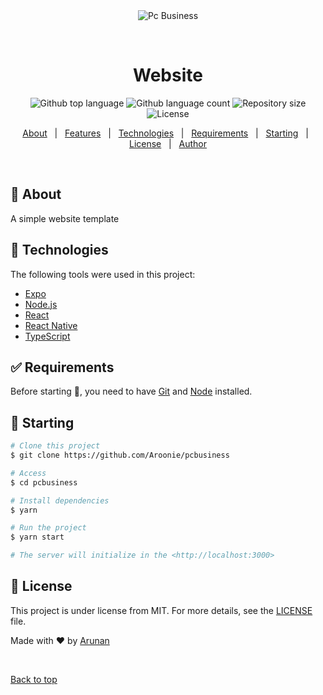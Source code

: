 <div align="center" id="top"> 
  <img src="./.github/app.gif" alt="Pc Business" />

  &#xa0;

  <!-- <a href="https://pc-business.vercel.app/">Demo</a> -->
</div>

<h1 align="center">Website </h1>

<p align="center">
  <img alt="Github top language" src="https://img.shields.io/github/languages/top/Aroonie/pc-business?color=56BEB8">

  <img alt="Github language count" src="https://img.shields.io/github/languages/count/Aroonie/pc-business?color=56BEB8">

  <img alt="Repository size" src="https://img.shields.io/github/repo-size/Aroonie/pc-business?color=56BEB8">

  <img alt="License" src="https://img.shields.io/github/license/Aroonie/pc-business?color=56BEB8">

  <!-- <img alt="Github issues" src="https://img.shields.io/github/issues/Aroonie/pcbusiness?color=56BEB8" /> -->

  <!-- <img alt="Github forks" src="https://img.shields.io/github/forks/Aroonie/pcbusiness?color=56BEB8" /> -->

  <!-- <img alt="Github stars" src="https://img.shields.io/github/stars/Aroonie/pcbusiness?color=56BEB8" /> -->
</p>

<!-- Status -->

<!-- <h4 align="center"> 
	🚧  Pc Business 🚀 Under construction...  🚧
</h4> 

<hr> -->

<p align="center">
  <a href="#dart-about">About</a> &#xa0; | &#xa0; 
  <a href="#sparkles-features">Features</a> &#xa0; | &#xa0;
  <a href="#rocket-technologies">Technologies</a> &#xa0; | &#xa0;
  <a href="#white_check_mark-requirements">Requirements</a> &#xa0; | &#xa0;
  <a href="#checkered_flag-starting">Starting</a> &#xa0; | &#xa0;
  <a href="#memo-license">License</a> &#xa0; | &#xa0;
  <a href="https://github.com/Aroonie" target="_blank">Author</a>
</p>

<br>

## :dart: About ##

A simple website template

## :rocket: Technologies ##

The following tools were used in this project:

- [Expo](https://expo.io/)
- [Node.js](https://nodejs.org/en/)
- [React](https://pt-br.reactjs.org/)
- [React Native](https://reactnative.dev/)
- [TypeScript](https://www.typescriptlang.org/)

## :white_check_mark: Requirements ##

Before starting :checkered_flag:, you need to have [Git](https://git-scm.com) and [Node](https://nodejs.org/en/) installed.

## :checkered_flag: Starting ##

```bash
# Clone this project
$ git clone https://github.com/Aroonie/pcbusiness

# Access
$ cd pcbusiness

# Install dependencies
$ yarn

# Run the project
$ yarn start

# The server will initialize in the <http://localhost:3000>
```

## :memo: License ##

This project is under license from MIT. For more details, see the [LICENSE](LICENSE.md) file.


Made with :heart: by <a href="https://github.com/Aroonie" target="_blank"> Arunan</a>

&#xa0;

<a href="#top">Back to top</a>
